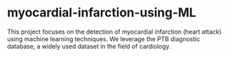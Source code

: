 # myocardial-infarction-using-ML
This project focuses on the detection of myocardial infarction (heart attack) using machine learning techniques. We leverage the PTB diagnostic database, a widely used dataset in the field of cardiology. 

